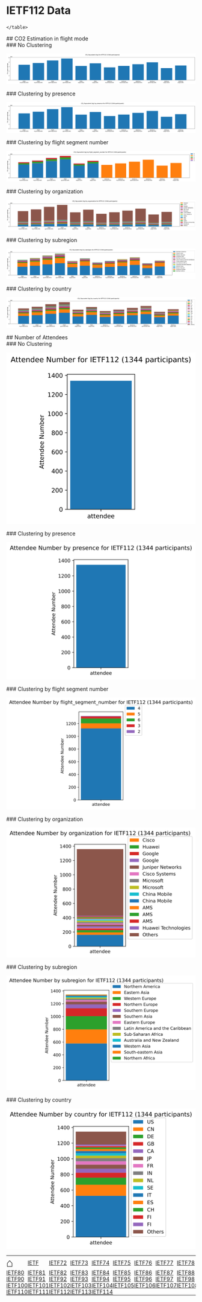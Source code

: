 # IETF112 Data



  <html>
  <style>
  table, th, td {
    border: 0px none;
    padding: 0px;
  }
  </style>
  <body>
    <table style="width:100%">
          <tr>
<td><a href='http://127.0.0.1:4000/' style='font-size: 30px; text-decoration: none' >⌂</a></td>
<td><a href='http://127.0.0.1:4000/IETF/IETF'>IETF</a></td>
<td><a href='http://127.0.0.1:4000/IETF/IETF72'>IETF72</a></td>
<td><a href='http://127.0.0.1:4000/IETF/IETF73'>IETF73</a></td>
<td><a href='http://127.0.0.1:4000/IETF/IETF74'>IETF74</a></td>
<td><a href='http://127.0.0.1:4000/IETF/IETF75'>IETF75</a></td>
<td><a href='http://127.0.0.1:4000/IETF/IETF76'>IETF76</a></td>
<td><a href='http://127.0.0.1:4000/IETF/IETF77'>IETF77</a></td>
<td><a href='http://127.0.0.1:4000/IETF/IETF78'>IETF78</a></td>
<td><a href='http://127.0.0.1:4000/IETF/IETF79'>IETF79</a></td>
      </tr>
      <tr>
<td><a href='http://127.0.0.1:4000/IETF/IETF80'>IETF80</a></td>
<td><a href='http://127.0.0.1:4000/IETF/IETF81'>IETF81</a></td>
<td><a href='http://127.0.0.1:4000/IETF/IETF82'>IETF82</a></td>
<td><a href='http://127.0.0.1:4000/IETF/IETF83'>IETF83</a></td>
<td><a href='http://127.0.0.1:4000/IETF/IETF84'>IETF84</a></td>
<td><a href='http://127.0.0.1:4000/IETF/IETF85'>IETF85</a></td>
<td><a href='http://127.0.0.1:4000/IETF/IETF86'>IETF86</a></td>
<td><a href='http://127.0.0.1:4000/IETF/IETF87'>IETF87</a></td>
<td><a href='http://127.0.0.1:4000/IETF/IETF88'>IETF88</a></td>
<td><a href='http://127.0.0.1:4000/IETF/IETF89'>IETF89</a></td>
      </tr>
      <tr>
<td><a href='http://127.0.0.1:4000/IETF/IETF90'>IETF90</a></td>
<td><a href='http://127.0.0.1:4000/IETF/IETF91'>IETF91</a></td>
<td><a href='http://127.0.0.1:4000/IETF/IETF92'>IETF92</a></td>
<td><a href='http://127.0.0.1:4000/IETF/IETF93'>IETF93</a></td>
<td><a href='http://127.0.0.1:4000/IETF/IETF94'>IETF94</a></td>
<td><a href='http://127.0.0.1:4000/IETF/IETF95'>IETF95</a></td>
<td><a href='http://127.0.0.1:4000/IETF/IETF96'>IETF96</a></td>
<td><a href='http://127.0.0.1:4000/IETF/IETF97'>IETF97</a></td>
<td><a href='http://127.0.0.1:4000/IETF/IETF98'>IETF98</a></td>
<td><a href='http://127.0.0.1:4000/IETF/IETF99'>IETF99</a></td>
      </tr>
      <tr>
<td><a href='http://127.0.0.1:4000/IETF/IETF100'>IETF100</a></td>
<td><a href='http://127.0.0.1:4000/IETF/IETF101'>IETF101</a></td>
<td><a href='http://127.0.0.1:4000/IETF/IETF102'>IETF102</a></td>
<td><a href='http://127.0.0.1:4000/IETF/IETF103'>IETF103</a></td>
<td><a href='http://127.0.0.1:4000/IETF/IETF104'>IETF104</a></td>
<td><a href='http://127.0.0.1:4000/IETF/IETF105'>IETF105</a></td>
<td><a href='http://127.0.0.1:4000/IETF/IETF106'>IETF106</a></td>
<td><a href='http://127.0.0.1:4000/IETF/IETF107'>IETF107</a></td>
<td><a href='http://127.0.0.1:4000/IETF/IETF108'>IETF108</a></td>
<td><a href='http://127.0.0.1:4000/IETF/IETF109'>IETF109</a></td>
      </tr>
      <tr>
<td><a href='http://127.0.0.1:4000/IETF/IETF110'>IETF110</a></td>
<td><a href='http://127.0.0.1:4000/IETF/IETF111'>IETF111</a></td>
<td><a href='http://127.0.0.1:4000/IETF/IETF112'>IETF112</a></td>
<td><a href='http://127.0.0.1:4000/IETF/IETF113'>IETF113</a></td>
<td><a href='http://127.0.0.1:4000/IETF/IETF114'>IETF114</a></td>
<td> </td>
<td> </td>
<td> </td>
<td> </td>
<td> </td>
      </tr>

    </table>
  </body>
  </html>
    
<div id="flight"></div>
## CO2 Estimation in flight mode

<div id="flight-None"></div>
### No Clustering

![](co2eq-mode_flight_distance-cluster_nbr_15-co2eq_myclimate_goclimate_ukgov-cabin_ECONOMY_AVERAGE.svg)

<div id="flight- presence"></div>
### Clustering by  presence

![](co2eq-mode_flight_distance-cluster_key_presence-cluster_nbr_15-co2eq_myclimate_goclimate_ukgov-cabin_ECONOMY_AVERAGE.svg)

<div id="flight- flight segment number"></div>
### Clustering by  flight segment number

![](co2eq-mode_flight_distance-cluster_key_flight_segment_number-cluster_nbr_15-co2eq_myclimate_goclimate_ukgov-cabin_ECONOMY_AVERAGE.svg)

<div id="flight- organization"></div>
### Clustering by  organization

![](co2eq-mode_flight_distance-cluster_key_organization-cluster_nbr_15-co2eq_myclimate_goclimate_ukgov-cabin_ECONOMY_AVERAGE.svg)

<div id="flight- subregion"></div>
### Clustering by  subregion

![](co2eq-mode_flight_distance-cluster_key_subregion-cluster_nbr_15-co2eq_myclimate_goclimate_ukgov-cabin_ECONOMY_AVERAGE.svg)

<div id="flight- country"></div>
### Clustering by  country

![](co2eq-mode_flight_distance-cluster_key_country-cluster_nbr_15-co2eq_myclimate_goclimate_ukgov-cabin_ECONOMY_AVERAGE.svg)

<div id="attendee"></div>
## Number of Attendees

<div id="attendee-None"></div>
### No Clustering

![](co2eq-mode_attendee-cluster_nbr_15.svg)

<div id="attendee- presence"></div>
### Clustering by  presence

![](co2eq-mode_attendee-cluster_key_presence-cluster_nbr_15.svg)

<div id="attendee- flight segment number"></div>
### Clustering by  flight segment number

![](co2eq-mode_attendee-cluster_key_flight_segment_number-cluster_nbr_15.svg)

<div id="attendee- organization"></div>
### Clustering by  organization

![](co2eq-mode_attendee-cluster_key_organization-cluster_nbr_15.svg)

<div id="attendee- subregion"></div>
### Clustering by  subregion

![](co2eq-mode_attendee-cluster_key_subregion-cluster_nbr_15.svg)

<div id="attendee- country"></div>
### Clustering by  country

![](co2eq-mode_attendee-cluster_key_country-cluster_nbr_15.svg)

